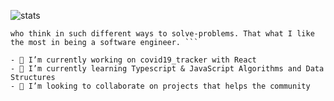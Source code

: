 ![stats](https://github-readme-stats.vercel.app/api?username=mercernyc&show_icons=true&hide=stars&count_private=true&theme=prussian)

``` Immersing myself in tech gave me a chance to get to work with so many different kinds of people
who think in such different ways to solve-problems. That what I like the most in being a software engineer. ```

- 🔭 I’m currently working on covid19_tracker with React
- 🌱 I’m currently learning Typescript & JavaScript Algorithms and Data Structures
- 👯 I’m looking to collaborate on projects that helps the community

